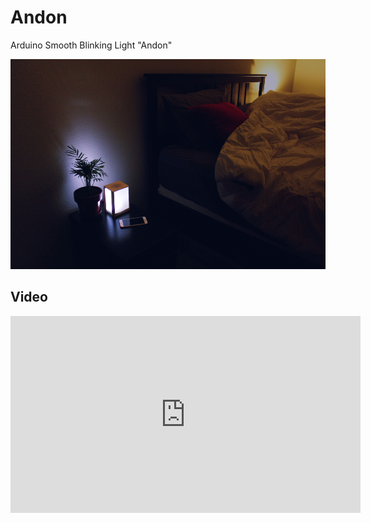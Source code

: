 # Andon
Arduino Smooth Blinking Light "Andon"

<img src="andon.jpg" />

## Video
<iframe width="560" height="315" src="https://www.youtube.com/embed/gqJvn-pYWxI?rel=0" frameborder="0" allow="autoplay; encrypted-media" allowfullscreen></iframe>
